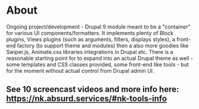 # About
Ongoing project/development - Drupal 9 module meant to be a "container" for various UI components/formatters. It implements plenty of Block plugins, Views plugins (such as arguments, filters, displays styles), a front-end factory (to support theme and modules) then a also more goodies like Swiper.js, Animate.css libraries integrations in Drupal etc. There is a reasonable starting point for to expand into an actual Drupal theme as well - some templates and CSS classes provided, some front-end like tools - but for the moment without actual control from Drupal admin UI. 

## See 10 screencast videos and more info here: https://nk.absurd.services/#nk-tools-info
